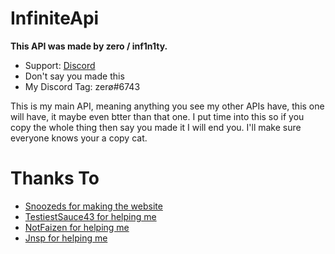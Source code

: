 # InfiniteApi
**This API was made by zero / inf1n1ty.**
- Support: [Discord](https://discord.gg/83yJ6cGZTb)
- Don't say you made this
- My Discord Tag: zerø#6743

This is my main API, meaning anything you see my other APIs have, this one will have, it maybe even btter than that one. I put time into this so if you copy the whole thing then say you made it I will end you. I'll make sure everyone knows your a copy cat.


# Thanks To
- [Snoozeds for making the website](https://dankrpg.xyz/)
- [TestiestSauce43 for helping me](https://api.testiestsauce43.repl.co)
- [NotFaizen for helping me](https://gud-api.gofaizen.repl.co)
- [Jnsp for helping me](https://luminabot.xyz/api)